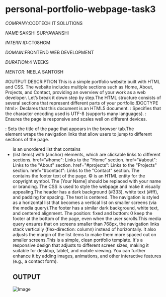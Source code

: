 # personal-portfolio-webpage-task3

*COMPANY*:CODTECH IT SOLUTIONS

*NAME*:SAKSHI SURYAWANSHI

*INTERN ID*:CT08HGM

*DOMAIN*:FRONTEND WEB DEVELOPMENT

*DURATION*:4 WEEKS

*MENTOR*: NEELA SANTOSH

#OUTPUT DESCRIPTION
This is a simple portfolio website built with HTML and CSS. The website includes multiple sections such as Home, About, Projects, and Contact, providing an overview of your work as a web developer. Let’s break it down step by step.The HTML structure consists of several sections that represent different parts of your portfolio.!DOCTYPE html>: Declares that this document is an HTML5 document.
<meta charset="UTF-8">: Specifies that the character encoding used is UTF-8 (supports many languages).
<meta name="viewport" content="width=device-width, initial-scale=1.0">: Ensures the page is responsive and scales well on different devices.
<title>My Portfolio</title>: Sets the title of the page that appears in the browser tab.The <nav> element wraps the navigation links that allow users to jump to different sections of the page.
<ul> is an unordered list that contains <li> (list items) with <a> (anchor) elements, which are clickable links to different sections.
href="#home": Links to the "Home" section.
href="#about": Links to the "About" section.
href="#projects": Links to the "Projects" section.
href="#contact": Links to the "Contact" section.
The <footer> contains the footer text of the page.
&copy; is an HTML entity for the copyright symbol. The [Your Name] should be replaced with your name or branding.
The CSS is used to style the webpage and make it visually appealing.The header has a dark background (#333), white text (#fff), and padding for spacing. The text is centered.
The navigation is styled as a horizontal list that becomes a vertical list on smaller screens (via the media query).The footer has a similar dark background, white text, and centered alignment.
The position: fixed and bottom: 0 keep the footer at the bottom of the page, even when the user scrolls.This media query ensures that on screens smaller than 768px, the navigation links stack vertically (flex-direction: column) instead of horizontally.
It also adjusts the margin of the list items to make them more spaced out on smaller screens.This is a simple, clean portfolio template. It's a responsive design that adjusts to different screen sizes, making it suitable for desktop, tablet, and mobile viewing. You can further enhance it by adding images, animations, and other interactive features (e.g., a contact form).

# OUTPUT
![Image](https://github.com/user-attachments/assets/20292f62-2efa-49d7-96b6-3151c26381e3)
